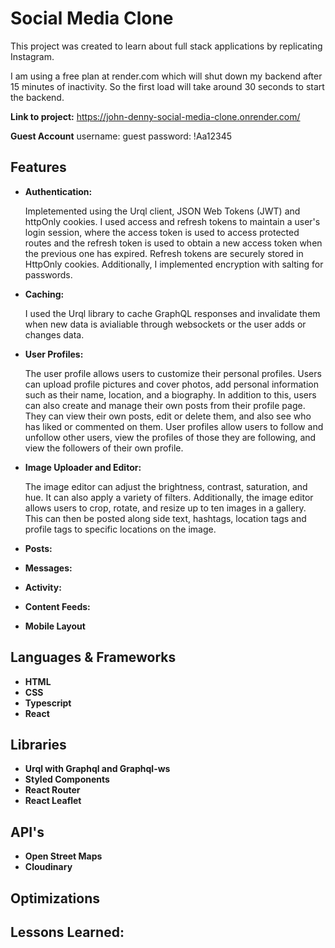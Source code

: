 # Social Media Clone

This project was created to learn about full stack applications by replicating Instagram.

I am using a free plan at render.com which will shut down my backend after 15 minutes of inactivity. So the first load will take around 30 seconds to start the backend.

**Link to project:** https://john-denny-social-media-clone.onrender.com/

**Guest Account** username: guest password: !Aa12345

## Features

- **Authentication:**

  Impletemented using the Urql client, JSON Web Tokens (JWT) and httpOnly cookies. I used access and refresh tokens to maintain a user's login session, where the access token is used to access protected routes and the refresh token is used to obtain a new access token when the previous one has expired. Refresh tokens are securely stored in HttpOnly cookies. Additionally, I implemented encryption with salting for passwords.

- **Caching:**

  I used the Urql library to cache GraphQL responses and invalidate them when new data is avialiable through websockets or the user adds or changes data.

- **User Profiles:**

  The user profile allows users to customize their personal profiles. Users can upload profile pictures and cover photos, add personal information such as their name, location, and a biography. In addition to this, users can also create and manage their own posts from their profile page. They can view their own posts, edit or delete them, and also see who has liked or commented on them. User profiles allow users to follow and unfollow other users, view the profiles of those they are following, and view the followers of their own profile.

- **Image Uploader and Editor:**

  The image editor can adjust the brightness, contrast, saturation, and hue. It can also apply a variety of filters. Additionally, the image editor allows users to crop, rotate, and resize up to ten images in a gallery. This can then be posted along side text, hashtags, location tags and profile tags to specific locations on the image.

- **Posts:**
- **Messages:**
- **Activity:**
- **Content Feeds:**
- **Mobile Layout**

## Languages & Frameworks

- **HTML**
- **CSS**
- **Typescript**
- **React**

## Libraries

- **Urql with Graphql and Graphql-ws**
- **Styled Components**
- **React Router**
- **React Leaflet**

## API's

- **Open Street Maps**
- **Cloudinary**

## Optimizations

## Lessons Learned:
